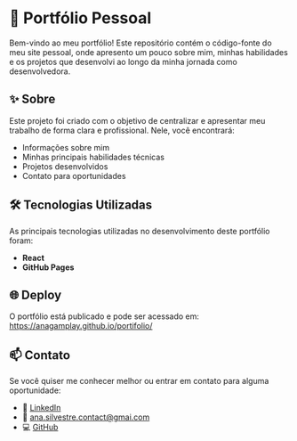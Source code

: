 # 🌟 Portfólio Pessoal

Bem-vindo ao meu portfólio! Este repositório contém o código-fonte do meu site pessoal, onde apresento um pouco sobre mim, minhas habilidades e os projetos que desenvolvi ao longo da minha jornada como desenvolvedora.

## ✨ Sobre

Este projeto foi criado com o objetivo de centralizar e apresentar meu trabalho de forma clara e profissional. Nele, você encontrará:

- Informações sobre mim
- Minhas principais habilidades técnicas
- Projetos desenvolvidos
- Contato para oportunidades

## 🛠️ Tecnologias Utilizadas

As principais tecnologias utilizadas no desenvolvimento deste portfólio foram:

- **React**
- **GitHub Pages**

## 🌐 Deploy

O portfólio está publicado e pode ser acessado em:  
<a href="https://anagamplay.github.io/portifolio/" target="_blank">https://anagamplay.github.io/portifolio/</a>

## 📫 Contato

Se você quiser me conhecer melhor ou entrar em contato para alguma oportunidade:

- 💼 <a href="https://www.linkedin.com/in/ana-clara-oliveira-47853b2a9/" target="_blank">LinkedIn</a>  
- 📧 ana.silvestre.contact@gmai.com  
- 💻 <a href="https://github.com/anagamplay" target="_blank">GitHub</a>  
